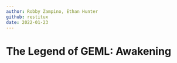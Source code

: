 ```yaml
---
author: Robby Zampino, Ethan Hunter
github: restitux
date: 2022-01-23
---
```


# The Legend of GEML: Awakening
